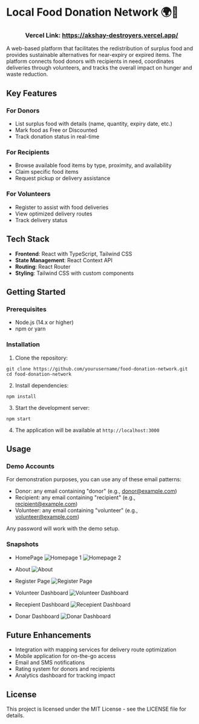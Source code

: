 # Local Food Donation Network 🌍🥦

<h3 align=center>Vercel Link: <a href="https://akshay-destroyers.vercel.app/">https://akshay-destroyers.vercel.app/</a></h3>

A web-based platform that facilitates the redistribution of surplus food and provides sustainable alternatives for near-expiry or expired items. The platform connects food donors with recipients in need, coordinates deliveries through volunteers, and tracks the overall impact on hunger and waste reduction.

## Key Features

### For Donors
- List surplus food with details (name, quantity, expiry date, etc.)
- Mark food as Free or Discounted
- Track donation status in real-time

### For Recipients
- Browse available food items by type, proximity, and availability
- Claim specific food items
- Request pickup or delivery assistance

### For Volunteers
- Register to assist with food deliveries
- View optimized delivery routes
- Track delivery status

## Tech Stack

- **Frontend**: React with TypeScript, Tailwind CSS
- **State Management**: React Context API
- **Routing**: React Router
- **Styling**: Tailwind CSS with custom components

## Getting Started

### Prerequisites

- Node.js (14.x or higher)
- npm or yarn

### Installation

1. Clone the repository:
```
git clone https://github.com/yourusername/food-donation-network.git
cd food-donation-network
```

2. Install dependencies:
```
npm install
```

3. Start the development server:
```
npm start
```

4. The application will be available at `http://localhost:3000`

## Usage

### Demo Accounts

For demonstration purposes, you can use any of these email patterns:

- Donor: any email containing "donor" (e.g., donor@example.com)  
- Recipient: any email containing "recipient" (e.g., recipient@example.com)
- Volunteer: any email containing "volunteer" (e.g., volunteer@example.com)

Any password will work with the demo setup.

### Snapshots

- HomePage
![Homepage 1](https://github.com/user-attachments/assets/c8f750b3-67c1-4891-9e5c-6ccf6219a36a)
![Homepage 2](https://github.com/user-attachments/assets/4cdd56bb-ddb3-485a-a2e6-f2ba6a8f7529)

- About
![About](https://github.com/user-attachments/assets/4c04afeb-6a02-4f75-b04d-c0e347b10111)

- Register Page
![Register Page](https://github.com/user-attachments/assets/bcd01f2a-cc23-4981-b8e2-edf4aa3c7eba)

- Volunteer Dashboard
![Volunteer Dashboard](https://github.com/user-attachments/assets/11e687a2-8d35-41cf-bba9-aea6546bb6db)

- Recepient Dashboard
![Recepient Dashboard](https://github.com/user-attachments/assets/7a0cc0b5-28ed-4038-89a2-ac4ff6cc44df)

- Donar Dashboard
![Donar Dashboard](https://github.com/user-attachments/assets/99051ae6-8edd-4342-afcf-12a08043bd77)


## Future Enhancements

- Integration with mapping services for delivery route optimization
- Mobile application for on-the-go access
- Email and SMS notifications
- Rating system for donors and recipients
- Analytics dashboard for tracking impact

## License

This project is licensed under the MIT License - see the LICENSE file for details.
